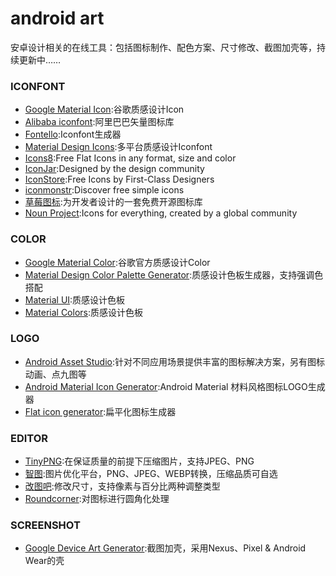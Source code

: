 
# android art
安卓设计相关的在线工具：包括图标制作、配色方案、尺寸修改、截图加壳等，持续更新中……

### ICONFONT
- [Google Material Icon](https://design.google.com/icons/):谷歌质感设计Icon
- [Alibaba iconfont](http://www.iconfont.cn/plus):阿里巴巴矢量图标库
- [Fontello](http://fontello.com/):Iconfont生成器
- [Material Design Icons](https://materialdesignicons.com/):多平台质感设计Iconfont
- [Icons8](https://icons8.com/):Free Flat Icons in any format, size and color
- [IconJar](https://geticonjar.com/freebies/):Designed by the design community
- [IconStore](https://iconstore.co/):Free Icons by First-Class Designers
- [iconmonstr](https://iconmonstr.com/):Discover free simple icons
- [草莓图标](http://chuangzaoshi.com/icon/):为开发者设计的一套免费开源图标库
- [Noun Project](https://thenounproject.com/):Icons for everything, created by a global community

### COLOR
- [Google Material Color](https://material.google.com/style/color.html):谷歌官方质感设计Color
- [Material Design Color Palette Generator](https://www.materialpalette.com/):质感设计色板生成器，支持强调色搭配
- [Material UI](https://www.materialui.co/colors):质感设计色板
- [Material Colors](http://materialcolors.com/):质感设计色板

### LOGO
- [Android Asset Studio](https://romannurik.github.io/AndroidAssetStudio/index.html):针对不同应用场景提供丰富的图标解决方案，另有图标动画、点九图等  
- [Android Material Icon Generator](http://jaqen.me/mdpub/):Android Material 材料风格图标LOGO生成器
- [Flat icon generator](https://flat-icon.surge.sh/):扁平化图标生成器

### EDITOR
- [TinyPNG](https://tinypng.com/):在保证质量的前提下压缩图片，支持JPEG、PNG
- [智图](http://zhitu.isux.us/):图片优化平台，PNG、JPEG、WEBP转换，压缩品质可自选
- [改图吧](http://www.gaituba.com/):修改尺寸，支持像素与百分比两种调整类型
- [Roundcorner](http://www.atool.org/roundcorner.php):对图标进行圆角化处理

### SCREENSHOT
- [Google Device Art Generator](https://developer.android.com/distribute/tools/promote/device-art.html):截图加壳，采用Nexus、Pixel & Android Wear的壳
